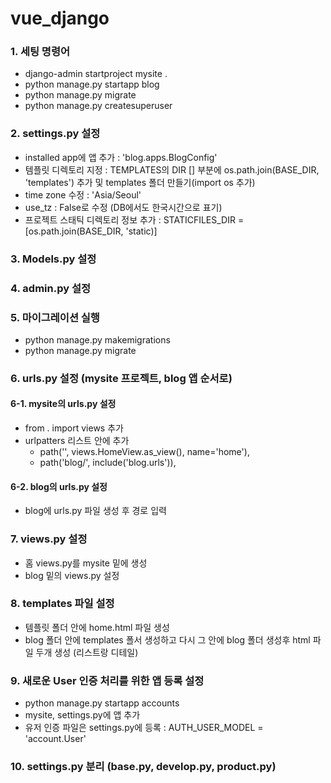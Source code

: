 # vue_django

### 1. 세팅 명령어
+ django-admin startproject mysite .
+ python manage.py startapp blog
+ python manage.py migrate
+ python manage.py createsuperuser

### 2. settings.py 설정
+ installed app에 앱 추가 : 'blog.apps.BlogConfig'
+ 템플릿 디렉토리 지정 : TEMPLATES의 DIR [] 부분에 os.path.join(BASE_DIR, 'templates') 추가 및 templates 폴더 만들기(import os 추가)
+ time zone 수정 : 'Asia/Seoul'
+ use_tz : False로 수정 (DB에서도 한국시간으로 표기)
+ 프로젝트 스태틱 디렉토리 정보 추가 : STATICFILES_DIR = [os.path.join(BASE_DIR, 'static)]

### 3. Models.py 설정

### 4. admin.py 설정

### 5. 마이그레이션 실행
+ python manage.py makemigrations
+ python manage.py migrate

### 6. urls.py 설정 (mysite 프로젝트, blog 앱 순서로)
 #### 6-1. mysite의 urls.py 설정
+ from . import views 추가
+ urlpatters 리스트 안에 추가
  - path('', views.HomeView.as_view(), name='home'),
  - path('blog/', include('blog.urls')),

 #### 6-2. blog의 urls.py 설정
+ blog에 urls.py 파일 생성 후 경로 입력

### 7. views.py 설정
+ 홈 views.py를 mysite 밑에 생성
+ blog 밑의 views.py 설정

### 8. templates 파일 설정
+ 템플릿 폴더 안에 home.html 파일 생성
+ blog 폴더 안에 templates 폴서 생성하고 다시 그 안에 blog 폴더 생성후  html 파일 두개 생성 (리스트랑 디테일)

### 9. 새로운 User 인증 처리를 위한 앱 등록 설정
+ python manage.py startapp accounts
+ mysite, settings.py에 앱 추가
+ 유저 인증 파일은 settings.py에 등록 : AUTH_USER_MODEL = 'account.User'

### 10. settings.py 분리 (base.py, develop.py, product.py)








